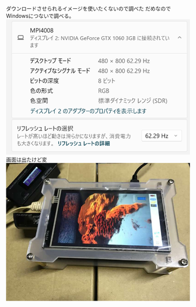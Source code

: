 ダウンロードさせられるイメージを使いたくないので調べた
だめなのでWindowsにつないで調べる。
![Windowsにつないでみた](./Win11Proでの表示.png)
画面は出たけど変
![映った](./まだおかしい.jpg)
